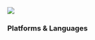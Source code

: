 <a href="https://www.linkedin.com/in/rohan-kim/" target="_blank">
    <img src="https://img.shields.io/badge/-LinkedIn-blue?style=flat-square&logo=Linkedin&logoColor=white">
</a>

<h3>Platforms & Languages</h3>


